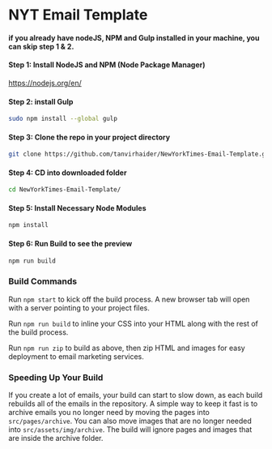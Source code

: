 # NYT Email Template

#### if you already have nodeJS, NPM and Gulp installed in your machine, you can skip step 1 & 2.
#### Step 1: Install NodeJS and NPM (Node Package Manager)
https://nodejs.org/en/


#### Step 2: install Gulp
```bash
sudo npm install --global gulp
```

#### Step 3:  Clone the repo in your project directory
```bash
git clone https://github.com/tanvirhaider/NewYorkTimes-Email-Template.git
```

#### Step 4:  CD into downloaded folder
```bash
cd NewYorkTimes-Email-Template/
```

#### Step 5:  Install Necessary Node Modules
```bash
npm install
```

#### Step 6:  Run Build to see the preview
```bash
npm run build
```




### Build Commands

Run `npm start` to kick off the build process. A new browser tab will open with a server pointing to your project files.

Run `npm run build` to inline your CSS into your HTML along with the rest of the build process.

Run `npm run zip` to build as above, then zip HTML and images for easy deployment to email marketing services. 

### Speeding Up Your Build

If you create a lot of emails, your build can start to slow down, as each build rebuilds all of the emails in the
repository. A simple way to keep it fast is to archive emails you no longer need by moving the pages into `src/pages/archive`.
You can also move images that are no longer needed into `src/assets/img/archive`. The build will ignore pages and images that
are inside the archive folder.
